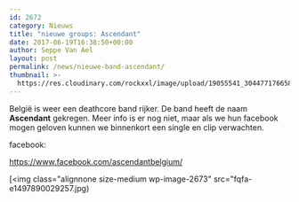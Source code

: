 ```yaml
---
id: 2672
category: Nieuws
title: "nieuwe groups: Ascendant"
date: 2017-06-19T16:38:50+00:00
author: Seppe Van Ael
layout: post
permalink: /news/nieuwe-band-ascendant/
thumbnail: >-
  https://res.cloudinary.com/rockxxl/image/upload/19055541_304477176658617_6957245165111637884_o.jpg
---
```

België is weer een deathcore band rijker. De band heeft de naam **Ascendant** gekregen. Meer info is er nog niet, maar als we hun facebook mogen geloven kunnen we binnenkort een single en clip verwachten.

facebook:

https://www.facebook.com/ascendantbelgium/

[<img class="alignnone size-medium wp-image-2673" src="fqfa-e1497890029257.jpg)
